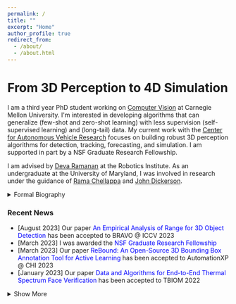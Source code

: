 ```yaml
---
permalink: /
title: ""
excerpt: "Home"
author_profile: true
redirect_from: 
  - /about/
  - /about.html
---
```


From 3D Perception to 4D Simulation
=====

I am a third year PhD student working on [Computer Vision](http://vision.cs.cmu.edu/) at Carnegie Mellon University. I'm interested in developing algorithms that can generalize (few-shot and zero-shot learning) with less supervision (self-supervised learning) and (long-tail) data. My current work with the [Center for Autonomous Vehicle Research](https://labs.ri.cmu.edu/argo-ai-center/) focuses on building robust 3D perception algorithms for detection, tracking, forecasting, and simulation. I am supported in part by a NSF Graduate Research Fellowship.

I am advised by [Deva Ramanan](http://www.cs.cmu.edu/~deva/) at the Robotics Institute. As an undergraduate at the University of Maryland, I was involved in research under the guidance of [Rama Chellappa](https://engineering.jhu.edu/ece/faculty/rama-chellappa/) and [John Dickerson](http://jpdickerson.com). 

<details>
  <summary>Formal Biography</summary>
  Neehar Peri is a third-year Robotics Ph.D. student at Carnegie Mellon University, advised by Deva Ramanan. He is broadly interested in computer vision and machine learning, with applications to robot perception and action. His work has been published at conferences including CVPR, ICCV, ECCV, NeurIPS, and CoRL. He graduated from the University of Maryland in 2021 with a Bachelor’s degree in Computer Engineering. He was awarded the Sujan Guha Memorial best senior thesis, and was recognized as a Maryland Undergraduate Researcher of the Year. His work is supported in part by a NSF Graduate Research Fellowship.
</details>

### Recent News
- [August 2023] Our paper <span style="color:blue">An Empirical Analysis of Range for 3D Object Detection</span> has been accepted to BRAVO @ ICCV 2023
- [March 2023] I was awarded the <span style="color:blue">NSF Graduate Research Fellowship</span>
- [March 2023] Our paper <span style="color:blue">ReBound: An Open-Source 3D Bounding Box Annotation Tool for Active Learning</span> has been accepted to AutomationXP @ CHI 2023
- [January 2023] Our paper <span style="color:blue">Data and Algorithms for End-to-End Thermal Spectrum Face Verification</span> has been accepted to TBIOM 2022

<details>
  <summary>Show More</summary>
  <ul>
  <li> [September 2022] Our paper <span style="color:blue">Towards Long Tailed 3D Detection</span> has been accepted to CoRL 2022 </li>
  <li> [August 2022] Our paper <span style="color:blue">A Brief Survey of Person Recognition at a Distance</span> has been accepted to ACSSC 2022 </li>
  <li> [March 2022] Our paper <span style="color:blue">Forecasting from LiDAR via Future Object Detection</span> has been accepted to CVPR 2022 </li>
  <li> [February 2022] Our paper <span style="color:blue">Assessment of a Novel Virtual Environment for Examining Human Cognitive-Motor Performance during Execution of Action Sequences</span> has been accepted to HCII 2022 </li>
    
  <li> [October 2021] Our paper <span style="color:blue">A Synthesis-Based Approach for Thermal-to-Visible Face Verification</span> has been accepted to FG 2021 </li>
   <li> [September 2021] Our paper <span style="color:blue">PreferenceNet: Encoding Human Preferences in Auction Design with Deep Learning</span> has been accepted to NeurIPS 2021 </li>
    <li> [May 2021] I was selected as one of <span style="color:blue">Maryland's Undergraduate Researchers of the Year</span> </li>
    <li> [May 2021] I was awarded the <span style="color:blue">Sujan Guhan Memorial Best Senior Thesis</span> by UMD's ECE Department  </li>
    <li> [December 2020] I was awarded an honorable mention for the <span style="color:blue">Computing Research Association's Outstanding Undergraduate Researcher Award</span> </li>
  </ul>
</details>
  
